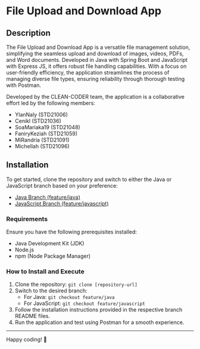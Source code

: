 # File Upload and Download  App

## Description
The File Upload and Download App is a versatile file management solution, simplifying the seamless upload and download of images, videos, PDFs, and Word documents. Developed in Java with Spring Boot and JavaScript with Express JS, it offers robust file handling capabilities. With a focus on user-friendly efficiency, the application streamlines the process of managing diverse file types, ensuring reliability through thorough testing with Postman.


Developed by the CLEAN-CODER team, the application is a collaborative effort led by the following members:
- YlanNaly (STD21006)
- Cenikl (STD21036)
- SoaMariaka19 (STD21048)
- FaniryKeziah (STD21059)
- MiRandria (STD21091)
- Michellah (STD21096)

## Installation
To get started, clone the repository and switch to either the Java or JavaScript branch based on your preference:

- [Java Branch (feature/java)](https://github.com/hei-school/cc-hei-hub-clean-coder/tree/feature/java)
- [JavaScript Branch (feature/javascript)](https://github.com/hei-school/cc-hei-hub-clean-coder/tree/feature/javascript)

### Requirements
Ensure you have the following prerequisites installed:
- Java Development Kit (JDK)
- Node.js
- npm (Node Package Manager)

### How to Install and Execute
1. Clone the repository: `git clone [repository-url]`
2. Switch to the desired branch: 
   - For Java: `git checkout feature/java`
   - For JavaScript: `git checkout feature/javascript`
3. Follow the installation instructions provided in the respective branch README files.
4. Run the application and test using Postman for a smooth experience.

---

Happy coding! 🚀
